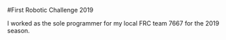 #First Robotic Challenge 2019

I worked as the sole programmer for my local FRC team 7667 for the 2019 season.
